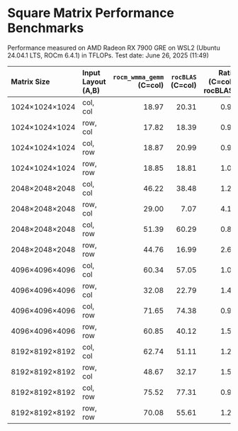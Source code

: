 # Square Matrix Performance Benchmarks

Performance measured on AMD Radeon RX 7900 GRE on WSL2 (Ubuntu 24.04.1 LTS, ROCm 6.4.1) in TFLOPs.
Test date: June 26, 2025 (11:49)

| Matrix Size    | Input Layout (A,B) | `rocm_wmma_gemm`<br>(C=col) | `rocBLAS`<br>(C=col) | Ratio<br>(C=col / rocBLAS) | `rocm_wmma_gemm`<br>(C=row) | Ratio<br>(C=row / rocBLAS) |
|:---------------|:-------------------|---------------------------:|--------------------:|--------------------------:|---------------------------:|--------------------------:|
| 1024×1024×1024 | col, col           |                      18.97 |               20.31 |                      0.93 |                      19.39 |                      0.95 |
| 1024×1024×1024 | row, col           |                      17.82 |               18.39 |                      0.97 |                      17.79 |                      0.97 |
| 1024×1024×1024 | col, row           |                      18.87 |               20.99 |                      0.90 |                      19.23 |                      0.92 |
| 1024×1024×1024 | row, row           |                      18.85 |               18.81 |                      1.00 |                      19.23 |                      1.02 |
| 2048×2048×2048 | col, col           |                      46.22 |               38.48 |                      1.20 |                      50.37 |                      1.31 |
| 2048×2048×2048 | row, col           |                      29.00 |                7.07 |                      4.10 |                      30.28 |                      4.28 |
| 2048×2048×2048 | col, row           |                      51.39 |               60.29 |                      0.85 |                      55.80 |                      0.93 |
| 2048×2048×2048 | row, row           |                      44.76 |               16.99 |                      2.63 |                      46.47 |                      2.74 |
| 4096×4096×4096 | col, col           |                      60.34 |               57.05 |                      1.06 |                      60.45 |                      1.06 |
| 4096×4096×4096 | row, col           |                      32.08 |               22.79 |                      1.41 |                      32.23 |                      1.41 |
| 4096×4096×4096 | col, row           |                      71.65 |               74.38 |                      0.96 |                      74.49 |                      1.00 |
| 4096×4096×4096 | row, row           |                      60.85 |               40.12 |                      1.52 |                      63.12 |                      1.57 |
| 8192×8192×8192 | col, col           |                      62.74 |               51.11 |                      1.23 |                      66.52 |                      1.30 |
| 8192×8192×8192 | row, col           |                      48.67 |               32.17 |                      1.51 |                      48.33 |                      1.50 |
| 8192×8192×8192 | col, row           |                      75.52 |               77.31 |                      0.98 |                      77.86 |                      1.01 |
| 8192×8192×8192 | row, row           |                      70.08 |               55.61 |                      1.26 |                      73.58 |                      1.32 |
